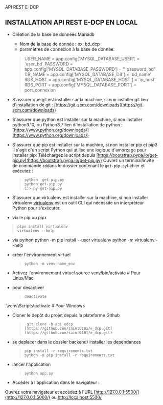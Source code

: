 

API REST  E-DCP

## INSTALLATION API REST E-DCP EN LOCAL

- Création de la base de données Mariadb
	- Nom de la base de donnée : ex: bd_dcp
	- paramètres de connexion à la base de donnée:
	>	USER_NAME = app.config['MYSQL_DATABASE_USER'] = 'user_bd'
	>	PASSWORD = app.config['MYSQL_DATABASE_PASSWORD'] = '' password_bd"
	>	DB_NAME = app.config['MYSQL_DATABASE_DB'] = 'bd_name'
	>	RDS_HOST = app.config['MYSQL_DATABASE_HOST'] = 'ip_host'
	>	RDS_PORT = app.config['MYSQL_DATABASE_PORT'] = port_connexion

- S'assurer que git est installer sur la machine, si non installer git
lien d'installation de git : [https://git-scm.com/downloads](https://git-scm.com/downloads)

- S'assurer que python est installer sur la machine, si non installer python3.10, ou Python3.7
lien d'installation de python : [https://www.python.org/downloads/](https://www.python.org/downloads/)

- S'assurer que pip est installer sur la machine, si non installer pip et pip3
Il s'agit d'un script Python qui utilise une logique d'amorçage pour installer pip:
Téléchargez le script depuis [https://bootstrap.pypa.io/get-pip.py](https://bootstrap.pypa.io/get-pip.py)
Ouvrez un terminal/invite de commande `cd`dans le dossier contenant le `get-pip.py`fichier et exécutez :
   >     python  get-pip.py
   >     python get-pip.py
   >     C:> py get-pip.py

- S'assurer que virtualenv est installer sur la machine, si non installer virtualenv
[virtualenv](https://pypi.org/project/virtualenv) est un outil CLI qui nécessite un interpréteur Python pour s'exécuter.
- via le pip ou pipx
>     pipx install virtualenv
>     virtualenv --help
- via python
   python -m pip install --user virtualenv
python -m virtualenv --help
- créer l'environnement virtuel
   >     python -m venv name_env

- Activez l'environnement virtuel
source venv/bin/activate # Pour Linux/Mac
- pour desactiver
   >     deactivate

.\venv\Scripts\activate # Pour Windows

- Cloner le depôt du projet depuis la plateforme Github
   >      git clone -b api_edcp [https://github.com/saint0101/e_dcp.git](https://github.com/saint0101/e_dcp.git)

-  se deplacer dans le dossier backend/
installer les dependances
   >     pip install -r requirements.txt
   >     python -m pip install -r requirements.txt

- lancer l'application
   >     python app.py

- Accéder à l'application dans le navigateur :

Ouvrez votre navigateur et accédez à l'URL
[http://127.0.0.1:5500/](http://127.0.0.1:5000/)
 ou
[http://localhost:5500/](http://localhost:5000/)